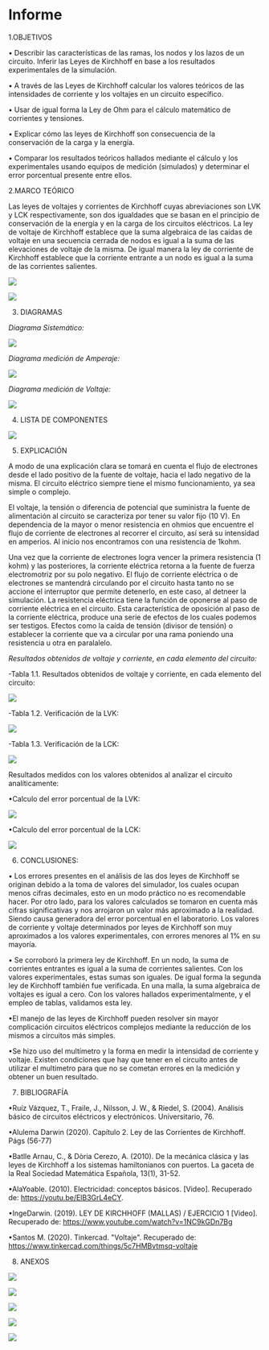 # Informe
1.OBJETIVOS 

•	Describir las características de las ramas, los nodos y los lazos de un circuito. Inferir las Leyes de Kirchhoff en base a los resultados experimentales de la simulación. 

• A través de las Leyes de Kirchhoff	calcular los valores teóricos de las intensidades de corriente y los voltajes en un circuito específico.  

• Usar de igual forma la Ley de Ohm para el cálculo matemático de corrientes y tensiones.

•	Explicar cómo las leyes de Kirchhoff son consecuencia de la conservación de la carga y la energía.

•	Comparar los resultados teóricos hallados mediante el cálculo y los experimentales usando equipos de medición (simulados) y determinar el error porcentual presente entre ellos.


2.MARCO TEÓRICO

Las leyes de voltajes y corrientes de Kirchhoff cuyas abreviaciones son LVK y LCK respectivamente, son dos igualdades que se basan en el principio de conservación de la energía y en la carga de los circuitos eléctricos. La ley de voltaje de Kirchhoff establece que la suma algebraica de las caídas de voltaje en una secuencia cerrada de nodos es igual a la suma de las elevaciones de voltaje de la misma. De igual manera la ley de corriente de Kirchhoff establece que la corriente entrante a un nodo es igual a la suma de las corrientes salientes.


![](img/Mapa%20mental%202.jpeg)

![](img/Mapa%20Mental%201.jpeg)

3. DIAGRAMAS

*Diagrama Sistemático:* 

![](img/Diagrama%20Circuito%20Eléctrico.jpg)

*Diagrama medición de Amperaje:*

![](img/Diagrama%20Amperaje%20%20%20%20%20.jpg)

*Diagrama medición de Voltaje:*

![](img/Diagrama%20Voltaje%20.jpg)

4. LISTA DE COMPONENTES

![](img/Material%20y%20Equipo%20Requerido.jpg)

5. EXPLICACIÓN 

A modo de una explicación clara se tomará en cuenta el flujo de electrones desde el lado positivo de la fuente de voltaje, hacia el lado negativo de la misma. El circuito eléctrico siempre tiene el mismo funcionamiento, ya sea simple o complejo. 

El voltaje, la tensión o diferencia de potencial que suministra la fuente de alimentación al circuito se caracteriza por tener su valor fijo (10 V). En dependencia de la mayor o menor resistencia en ohmios que encuentre el flujo de corriente de electrones al recorrer el circuito, así será su intensidad en amperios. Al inicio nos encontramos con una resistencia de 1kohm. 

Una vez que la corriente de electrones logra vencer la primera resistencia (1 kohm) y las posteriores, la corriente eléctrica retorna a la fuente de fuerza electromotriz por su polo negativo. El flujo de corriente eléctrica o de electrones se mantendrá circulando por el circuito hasta tanto no se accione el interruptor que permite detenerlo, en este caso, al detneer la simulación. La resistencia eléctrica tiene la función de oponerse al paso de corriente eléctrica en el circuito. Esta característica de oposición al paso de la corriente eléctrica, produce una serie de efectos de los cuales podemos ser testigos. Efectos como la caída de tensión (divisor de tensión) o establecer la corriente que va a circular por una rama poniendo una resistencia u otra en paralalelo.   

*Resultados obtenidos de voltaje y corriente, en cada elemento del circuito:*
 

-Tabla 1.1. Resultados obtenidos de voltaje y corriente, en cada elemento del circuito: 
 
 ![](img/Resultados%20Voltaje%20y%20Corriente.jpg)

-Tabla 1.2. Verificación de la LVK:

![](img/Verificación%20de%20la%20LVK.jpg)

-Tabla 1.3. Verificación de la LCK:

![](img/Verificación%20de%20la%20LCK.jpg)


Resultados medidos con los valores obtenidos al analizar el circuito analíticamente: 

•Calculo del error porcentual de la LVK:

![](img/Error%20porcentual%20de%20la%20LVK.jpg)

•Calculo del error porcentual de la LCK:

![](img/Error%20porcentual%20de%20la%20LCK.jpg)


6. CONCLUSIONES:

• Los errores presentes en el análisis de las dos leyes de Kirchhoff se originan debido a la toma de valores del simulador, los cuales ocupan menos cifras decimales, esto en un modo práctico no es recomendable hacer. Por otro lado, para los valores calculados se tomaron en cuenta más cifras significativas y nos arrojaron un valor más aproximado a la realidad. Siendo causa generadora del error porcentual en el laboratorio. Los valores de corriente y voltaje determinados por leyes de Kirchhoff son muy aproximados a los valores experimentales, con errores menores al 1% en su mayoría.

•	Se corroboró la primera ley de Kirchhoff. En un nodo, la suma de corrientes entrantes es igual a la suma de corrientes salientes. Con los valores experimentales, estas sumas son iguales. De igual forma la segunda ley de Kirchhoff también fue verificada. En una malla, la suma algebraica de voltajes es igual a cero. Con los valores hallados experimentalmente, y el empleo de tablas, validamos esta ley.

•El manejo de las leyes de Kirchhoff pueden resolver sin mayor complicación circuitos eléctricos complejos mediante la reducción de los mismos a circuitos más simples.

•Se hizo uso del multímetro y la forma en medir la intensidad de corriente y voltaje. Existen condiciones que hay que tener en el circuito antes
de utilizar el multímetro para que no se cometan errores en la medición y obtener un buen resultado.




7. BIBLIOGRAFÍA

•Ruíz Vázquez, T., Fraile, J., Nilsson, J. W., & Riedel, S. (2004). Análisis básico de circuitos eléctricos y electrónicos. Universitario, 76.

•Alulema Darwin (2020). Capítulo 2. Ley de las Corrientes de Kirchhoff. Págs (56-77) 

•Batlle Arnau, C., & Dòria Cerezo, A. (2010). De la mecánica clásica y las leyes de Kirchhoff a los sistemas hamiltonianos con puertos. La gaceta de la Real Sociedad Matemática Española, 13(1), 31-52.

•AlaYoable. (2010). Electricidad: conceptos básicos. [Video]. Recuperado de: https://youtu.be/ElB3GrL4eCY. 

•IngeDarwin. (2019). LEY DE KIRCHHOFF (MALLAS) / EJERCICIO 1 [Video]. Recuperado de: https://www.youtube.com/watch?v=1NC9kGDn7Bg

•Santos M. (2020). Tinkercad. "Voltaje". Recuperado de: https://www.tinkercad.com/things/5c7HMBvtmsq-voltaje


8. ANEXOS

![](img/Anexos%201.jpg)

![](img/Anexos%202.jpg)

![](img/Anexos%203.jpg)

![](img/Cálculos.jpeg)

![](img/Cálculos%202.jpeg)

